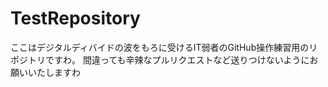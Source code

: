 # TestRepository
ここはデジタルディバイドの波をもろに受けるIT弱者のGitHub操作練習用のリポジトリですわ。
間違っても辛辣なプルリクエストなど送りつけないようにお願いいたしますわ
